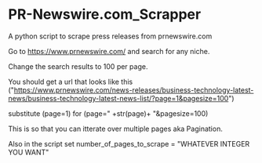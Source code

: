 # PR-Newswire.com_Scrapper
A python script to scrape press releases from prnewswire.com 

Go to https://www.prnewswire.com/ and search for any niche.

Change the search results to 100 per page.

You should get a url that looks like this ("https://www.prnewswire.com/news-releases/business-technology-latest-news/business-technology-latest-news-list/?page=1&pagesize=100")

substitute (page=1) for (page=" +str(page)+ "&pagesize=100)

This is so that you can itterate over multiple pages aka Pagination.

Also in the script set number_of_pages_to_scrape = "WHATEVER INTEGER YOU WANT"

